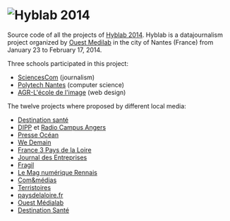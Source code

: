 ![Hyblab 2014][1]
==========

Source code of all the projects of [Hyblab 2014][2]. Hyblab is a datajournalism project organized by [Ouest Medilab][3] in the city of Nantes (France) from January 23 to February 17, 2014.

Three schools participated in this project:

 - [SciencesCom][4] (journalism)
 - [Polytech Nantes][5] (computer science)
 - [AGR-L'école de l'image][6] (web design)

The twelve projects where proposed by different local media:

 - [Destination santé][7]
 - [DIPP][8] et [Radio Campus Angers][9]
 - [Presse Océan][10]
 - [We Demain][11]
 - [France 3 Pays de la Loire][12]
 - [Journal des Entreprises][13]
 - [Fragil][14]
 - [Le Mag numérique Rennais][15]
 - [Com&médias][16]
 - [Terristoires][17]
 - [paysdelaloire.fr][18]
 - [Ouest Médialab][19]
 - [Destination Santé][20]


  [1]: http://www.hyblab.fr/wp-content/uploads/2013/12/cropped-HybLab_2014_logo_940.png
  [2]: http://www.hyblab.fr/
  [3]: http://www.ouestmedialab.fr/
  [4]: http://www.sciencescom.org/
  [5]: http://www.polytech.univ-nantes.fr/
  [6]: http://www.agrnantes.fr/
  [7]: http://destinationsante.com/
  [8]: http://www.vlipp.fr/dipp/association
  [9]: http://www.radiocampusangers.com/
  [10]: http://www.presseocean.fr/
  [11]: http://www.wedemain.fr/
  [12]: http://pays-de-la-loire.france3.fr/
  [13]: http://www.lejournaldesentreprises.com/
  [14]: http://www.fragil.org/
  [15]: http://www.lemag-numerique-rennais.com/
  [16]: http://www.cometmedias.com/
  [17]: http://www.terristoires.info/
  [18]: http://paysdelaloire.fr/
  [19]: http://www.ouestmedialab.fr/
  [20]: http://destinationsante.com/
  
